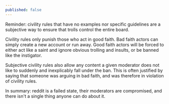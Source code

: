 ```yaml
---
published: false
---
```

Reminder: civility rules that have no examples nor specific guidelines are a subjective way to ensure that trolls control the entire board.

Civility rules only punish those who act in good faith. Bad faith actors can simply create a new account or run away. Good faith actors will be forced to either act like a saint and ignore obvious trolling and insults, or be banned like the instigator.

Subjective civility rules also allow any content a given moderator does not like to suddenly and inexplicably fall under the ban. This is often justified by saying that someone was arguing in bad faith, and was therefore in violation of civility rules.

In summary: reddit is a failed state, their moderators are compromised, and there isn't a single thing anyone can do about it.
